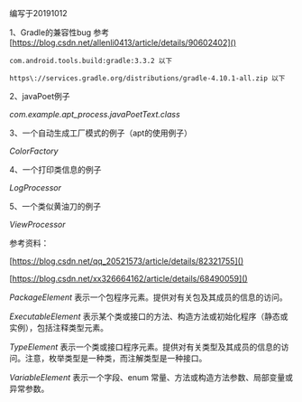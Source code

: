 编写于20191012 

1、Gradle的兼容性bug 参考
[https://blog.csdn.net/allenli0413/article/details/90602402]()

`com.android.tools.build:gradle:3.3.2 以下`

`https\://services.gradle.org/distributions/gradle-4.10.1-all.zip 以下`

2、javaPoet例子

*com.example.apt_process.javaPoetText.class*

3、一个自动生成工厂模式的例子（apt的使用例子）

*ColorFactory*

4、一个打印类信息的例子 

*LogProcessor*

5、一个类似黄油刀的例子

*ViewProcessor*

参考资料：

[https://blog.csdn.net/qq_20521573/article/details/82321755]()

[https://blog.csdn.net/xx326664162/article/details/68490059]()

*PackageElement* 表示一个包程序元素。提供对有关包及其成员的信息的访问。

*ExecutableElement*  表示某个类或接口的方法、构造方法或初始化程序（静态或实例），包括注释类型元素。

*TypeElement*  表示一个类或接口程序元素。提供对有关类型及其成员的信息的访问。注意，枚举类型是一种类，而注解类型是一种接口。

*VariableElement*  表示一个字段、enum 常量、方法或构造方法参数、局部变量或异常参数。
